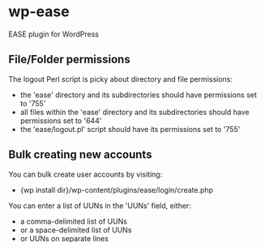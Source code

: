 wp-ease
=======

EASE plugin for WordPress

File/Folder permissions
-----------------------

The logout Perl script is picky about directory and file permissions:
- the 'ease' directory and its subdirectories should have permissions set to '755'
- all files within the 'ease' directory and its subdirectories should have permissions set to '644'
- the 'ease/logout.pl' script should have its permissions set to '755'

Bulk creating new accounts
---------------------

You can bulk create user accounts by visiting:
- {wp install dir}/wp-content/plugins/ease/login/create.php

You can enter a list of UUNs in the 'UUNs' field, either:
- a comma-delimited list of UUNs
- or a space-delimited list of UUNs
- or UUNs on separate lines